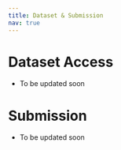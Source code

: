 ```yaml
---
title: Dataset & Submission
nav: true
---
```


# Dataset Access
* To be updated soon

# Submission
* To be updated soon